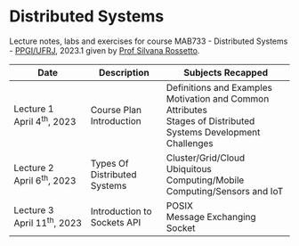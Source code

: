 # Distributed Systems
Lecture notes, labs and exercises for course MAB733 - Distributed Systems - [PPGI/UFRJ](http://www.ppgi.ufrj.br/), 2023.1 given by [Prof Silvana Rossetto](https://dcc.ufrj.br/~silvana/).

|  Date | Description | Subjects Recapped |
|---|---|---|
| Lecture 1<br>April&nbsp;4<sup>th</sup>,&nbsp;2023 | Course Plan<br>Introduction  | Definitions and Examples<br>Motivation and Common Attributes<br>Stages of Distributed Systems Development<br>Challenges |
| Lecture 2<br>April&nbsp;6<sup>th</sup>,&nbsp;2023 | Types Of Distributed Systems | Cluster/Grid/Cloud<br>Ubiquitous Computing/Mobile Computing/Sensors and IoT |
| Lecture 3<br>April&nbsp;11<sup>th</sup>,&nbsp;2023| Introduction to Sockets API | POSIX<br>Message Exchanging<br>Socket | 
